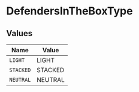# DefendersInTheBoxType


## Values

| Name      | Value     |
| --------- | --------- |
| `LIGHT`   | LIGHT     |
| `STACKED` | STACKED   |
| `NEUTRAL` | NEUTRAL   |